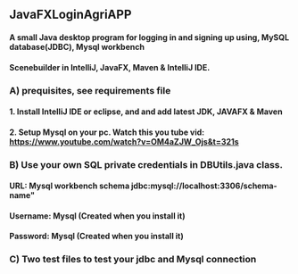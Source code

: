 ## JavaFXLoginAgriAPP
#### A small Java desktop program for logging in and signing up using, MySQL database(JDBC), Mysql workbench
#### Scenebuilder in IntelliJ, JavaFX, Maven &amp; IntelliJ IDE. 
### A) prequisites, see requirements file
#### 1. Install IntelliJ IDE or eclipse, and and add latest JDK, JAVAFX & Maven
#### 2. Setup Mysql on your pc. Watch this you tube vid: https://www.youtube.com/watch?v=OM4aZJW_Ojs&t=321s

### B) Use your own SQL private credentials in DBUtils.java class. 
#### URL: Mysql workbench schema jdbc:mysql://localhost:3306/schema-name" 
#### Username: Mysql (Created when you install it)
#### Password: Mysql (Created when you install it)

### C) Two test files to test your jdbc and Mysql connection
